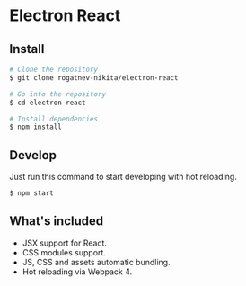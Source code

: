# Electron React

## Install
``` bash
# Clone the repository
$ git clone rogatnev-nikita/electron-react

# Go into the repository
$ cd electron-react

# Install dependencies
$ npm install
```

## Develop
Just run this command to start developing with hot reloading.
``` bash
$ npm start
```

## What's included
- JSX support for React.
- CSS modules support.
- JS, CSS and assets automatic bundling.
- Hot reloading via Webpack 4.
